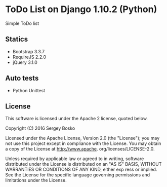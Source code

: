 # ToDo List on Django 1.10.2 (Python) 
Simple ToDo list

## Statics
- Bootstrap 3.3.7
- RequireJS 2.2.0
- jQuery 3.1.0

## Auto tests
- Python Unittest

## License
This software is licensed under the Apache 2 license, quoted below.
  
Copyright (C) 2016 Sergey Bosko
    
Licensed under the Apache License, Version 2.0 (the "License"); you may not use this project except in compliance with the License. You may obtain a copy of the License at http://www.apache. org/licenses/LICENSE-2.0.
      
Unless required by applicable law or agreed to in writing, software distributed under the License is distributed on an "AS IS" BASIS, WITHOUT WARRANTIES OR CONDITIONS OF ANY KIND, either exp ress or implied. See the License for the specific language governing permissions and limitations under the License.

